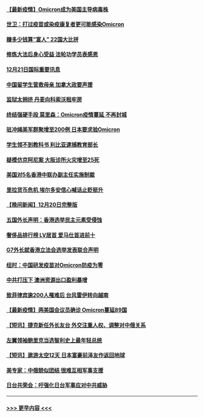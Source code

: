 #### [【最新疫情】Omicron成为美国主导病毒株](../pages/prog202/a103299855.md?t=12220600) 
#### [世卫：打过疫苗或染疫康复者更可能感染Omicron](../pages/prog202/a103299744.md?t=12220600) 
#### [赚多少钱算“富人” 22国大比拼](../pages/prog202/a103299649.md?t=12220600) 
#### [修炼大法后身心受益 法轮功学员表感恩](../pages/prog202/a103299627.md?t=12220600) 
#### [12月21日国际重要讯息](../pages/prog202/a103299615.md?t=12220600) 
#### [中国留学生营救母亲 加拿大政要声援](../pages/prog202/a103299586.md?t=12220600) 
#### [监狱太拥挤 丹麦向科索沃租牢房](../pages/prog202/a103299559.md?t=12220600) 
#### [终结强硬手段 莫里森：Omicron疫情蔓延 不再封城](../pages/prog202/a103299544.md?t=12220600) 
#### [驻冲绳美军群聚增至200例 日本要求验Omicron](../pages/prog202/a103299491.md?t=12220600) 
#### [学生领不到教科书 利比亚逮捕教育部长](../pages/prog202/a103299470.md?t=12220600) 
#### [疑模仿京阿尼案 大阪诊所火灾增至25死](../pages/prog202/a103299468.md?t=12220600) 
#### [美国对5名香港中联办副主任实施制裁](../pages/prog202/a103299454.md?t=12220600) 
#### [里拉货币危机 埃尔多安信心喊话止贬挺升](../pages/prog202/a103299370.md?t=12220600) 
#### [【晚间新闻】12月20日完整版](../pages/prog202/a103299321.md?t=12220600) 
#### [五国外长声明：香港选举民主元素受侵蚀](../pages/prog202/a103299276.md?t=12220600) 
#### [奢侈品排行榜 LV居首 爱马仕首进前十](../pages/prog202/a103299082.md?t=12220600) 
#### [G7外长就香港立法会选举发表联合声明](../pages/prog202/a103298942.md?t=12220600) 
#### [纽时：中国研发疫苗对Omicron防疫为零](../pages/prog202/a103298932.md?t=12220600) 
#### [中共打压下 澳洲资源出口盈利暴增](../pages/prog202/a103298828.md?t=12220600) 
#### [致菲律宾逾200人罹难后 台风雷伊转向越南](../pages/prog202/a103298752.md?t=12220600) 
#### [【最新疫情】两美国会议员确诊 Omicron蔓延89国](../pages/prog202/a103298743.md?t=12220600) 
#### [【短讯】捷克新任外长友台 外交注重人权、调整对中俄关系](../pages/prog202/a103298725.md?t=12220600) 
#### [左翼领袖鲍里克当选智利史上最年轻总统](../pages/prog202/a103298712.md?t=12220600) 
#### [【短讯】遨游太空12天 日本富豪前泽友作返回地球](../pages/prog202/a103298699.md?t=12220600) 
#### [美专家：中俄貌似团结 很难互相军事支援](../pages/prog202/a103298607.md?t=12220600) 
#### [日台共荣会：吁强化日台军事应对中共威胁](../pages/prog202/a103298656.md?t=12220600) 

----
#### [ >>> 更早内容 <<< ](../indexes/prog202-earlier.md)
